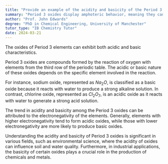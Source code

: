 ```yaml
---
title: "Provide an example of the acidity and basicity of the Period 3 oxides"
summary: "Period 3 oxides display amphoteric behavior, meaning they can act as both acids and bases, showcasing their dual chemical properties."
author: "Prof. John Edwards"
degree: "PhD in Chemical Engineering, University of Manchester"
tutor_type: "IB Chemistry Tutor"
date: 2024-03-21
---
```


The oxides of Period 3 elements can exhibit both acidic and basic characteristics.

Period 3 oxides are compounds formed by the reaction of oxygen with elements from the third row of the periodic table. The acidic or basic nature of these oxides depends on the specific element involved in the reaction.

For instance, sodium oxide, represented as $Na_2O$, is classified as a basic oxide because it reacts with water to produce a strong alkaline solution. In contrast, chlorine oxide, represented as $Cl_2O_7$, is an acidic oxide as it reacts with water to generate a strong acid solution.

The trend in acidity and basicity among the Period 3 oxides can be attributed to the electronegativity of the elements. Generally, elements with higher electronegativity tend to form acidic oxides, while those with lower electronegativity are more likely to produce basic oxides.

Understanding the acidity and basicity of Period 3 oxides is significant in various fields, such as environmental science, where the acidity of oxides can influence soil and water quality. Furthermore, in industrial applications, the basicity of certain oxides plays a crucial role in the production of chemicals and metals.
    